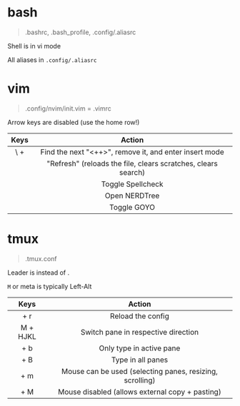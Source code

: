 
# bash

> .bashrc, .bash_profile, .config/.aliasrc

Shell is in vi mode

All aliases in `.config/.aliasrc`

# vim

> .config/nvim/init.vim = .vimrc

Arrow keys are disabled (use the home row!)

| Keys | Action |
| :--: | :----: |
| \ + <Tab> | Find the next "<++>", remove it, and enter insert mode|
| <F5> | "Refresh" (reloads the file, clears scratches, clears search) |
| <F6> | Toggle Spellcheck |
| <F9> | Open NERDTree |
| <F10> | Toggle GOYO |

# tmux

> .tmux.conf

Leader is <C-a> instead of <C-b>.

`M` or meta is typically Left-Alt

| Keys | Action |
| :--: | :----: |
| <leader> + r | Reload the config |
| M + HJKL | Switch pane in respective direction |
| <leader> + b | Only type in active pane |
| <leader> + B | Type in all panes |
| <leader> + m | Mouse can be used (selecting panes, resizing, scrolling) |
| <leader> + M | Mouse disabled (allows external copy + pasting) |

